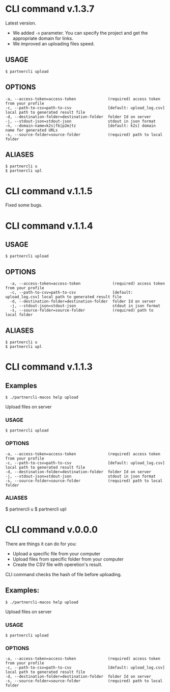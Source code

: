 # CLI command v.1.3.7

Latest version.

* We added `-n` parameter. You can specify the project and get the appropriate domain for links.
* We improved an uploading files speed.

## USAGE
    $ partnercli upload

## OPTIONS
    -a, --access-token=access-token              (required) access token from your profile
    -c, --path-to-csv=path-to-csv                [default: upload_log.csv] local path to generated result file
    -d, --destination-folder=destination-folder  folder Id on server
    -j, --stdout-json=stdout-json                stdout in json format
    -n, --domain-name=k2s|fb|p2m|tz              [default: k2s] domain name for generated URLs
    -s, --source-folder=source-folder            (required) path to local folder

## ALIASES
    $ partnercli u
    $ partnercli upl

# CLI command v.1.1.5

Fixed some bugs.

# CLI command v.1.1.4

## USAGE
    $ partnercli upload

## OPTIONS
      -a, --access-token=access-token              (required) access token from your profile
      -c, --path-to-csv=path-to-csv                [default: upload_log.csv] local path to generated result file
      -d, --destination-folder=destination-folder  folder Id on server
      -j, --stdout-json=stdout-json                stdout in json format
      -s, --source-folder=source-folder            (required) path to local folder

## ALIASES
    $ partnercli u
    $ partnercli upl

# CLI command v.1.1.3

## Examples
    $ ./partnercli-macos help upload

Upload files on server

### USAGE
    $ partnercli upload

### OPTIONS
    -a, --access-token=access-token              (required) access token from your profile
    -c, --path-to-csv=path-to-csv                [default: upload_log.csv] local path to generated result file
    -d, --destination-folder=destination-folder  folder Id on server
    -j, --stdout-json=stdout-json                stdout in json format
    -s, --source-folder=source-folder            (required) path to local folder

### ALIASES
  $ partnercli u
  $ partnercli upl

# CLI command v.0.0.0

There are things it can do for you:
- Upload a specific file from your computer
- Upload files from specific folder from your computer
- Create the CSV file with operetion's result.

CLI command checks the hash of file before uploading.


## Examples:

    $ ./partnercli-macos help upload

Upload files on server

### USAGE
    $ partnercli upload

### OPTIONS

    -a, --access-token=access-token              (required) access token from your profile
    -c, --path-to-csv=path-to-csv                [default: upload_log.csv] local path to generated result file
    -d, --destination-folder=destination-folder  folder Id on server
    -s, --source-folder=source-folder            (required) path to local folder
